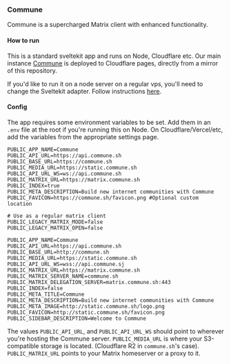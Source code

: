 ### Commune
Commune is a supercharged Matrix client with enhanced functionality.

#### How to run
This is a standard sveltekit app and runs on Node, Cloudflare etc. Our main instance  [Commune](https://app.commune.sh) is deployed to Cloudflare pages, directly from a mirror of this repository.

If you'd like to run it on a node server on a regular vps, you'll need to change the Sveltekit adapter. Follow instructions [here](https://kit.svelte.dev/docs/adapter-node).  

#### Config
The app requires some environment variables to be set. Add them in an `.env` file at the root if you're running this on Node. On Cloudflare/Vercel/etc, add the variables from the appropriate settings page.

```
PUBLIC_APP_NAME=Commune
PUBLIC_API_URL=https://api.commune.sh
PUBLIC_BASE_URL=https://commune.sh
PUBLIC_MEDIA_URL=https://static.commune.sh
PUBLIC_API_URL_WS=ws://api.commune.sh
PUBLIC_MATRIX_URL=https://matrix.commune.sh
PUBLIC_INDEX=true
PUBLIC_META_DESCRIPTION=Build new internet communities with Commune
PUBLIC_FAVICON=https://commune.sh/favicon.png #Optional custom location

# Use as a regular matrix client
PUBLIC_LEGACY_MATRIX_MODE=false
PUBLIC_LEGACY_MATRIX_OPEN=false

PUBLIC_APP_NAME=Commune
PUBLIC_API_URL=https://api.commune.sh
PUBLIC_BASE_URL=http://commune.sh
PUBLIC_MEDIA_URL=https://static.commune.sh
PUBLIC_API_URL_WS=wss://api.commune.sj
PUBLIC_MATRIX_URL=https://matrix.commune.sh
PUBLIC_MATRIX_SERVER_NAME=commune.sh
PUBLIC_MATRIX_DELEGATION_SERVER=matrix.commune.sh:443
PUBLIC_INDEX=false
PUBLIC_META_TITLE=Commune
PUBLIC_META_DESCRIPTION=Build new internet communities with Commune
PUBLIC_META_IMAGE=http://static.commune.sh/logo.png
PUBLIC_FAVICON=http://static.commune.sh/favicon.png
PUBLIC_SIDEBAR_DESCRIPTION=Welcome to Commune

```

The values `PUBLIC_API_URL`, and `PUBLIC_API_URL_WS` should point to wherever you're hosting the Commune server. `PUBLIC_MEDIA_URL` is where your S3-compatible storage is located. (Cloudflare R2 in `commune.sh`'s case). `PUBLIC_MATRIX_URL` points to your Matrix homeserver or a proxy to it.
